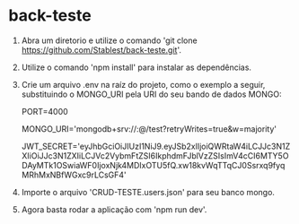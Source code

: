 # back-teste

1. Abra um diretorio e utilize o comando 'git clone https://github.com/Stablest/back-teste.git'.

2. Utilize o comando 'npm install' para instalar as dependências.

3. Crie um arquivo .env na raíz do projeto, como o exemplo a seguir, substituindo o MONGO_URI pela URI do seu bando de dados MONGO:

    PORT=4000

   
    MONGO_URI='mongodb+srv://<username>:<password>@<your-cluster-url>/test?retryWrites=true&w=majority'

   
    JWT_SECRET='eyJhbGciOiJIUzI1NiJ9.eyJSb2xlIjoiQWRtaW4iLCJJc3N1ZXIiOiJJc3N1ZXIiLCJVc2VybmFtZSI6IkphdmFJblVzZSIsImV4cCI6MTY5ODAyMTk1OSwiaWF0IjoxNjk4MDIxOTU5fQ.xw18kvWqTTqCJ0Ssrxq9fyqMRhMxNBfWGxc9rLCsGF4'

4. Importe o arquivo 'CRUD-TESTE.users.json' para seu banco mongo.

5. Agora basta rodar a aplicação com 'npm run dev'.
   
